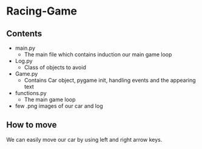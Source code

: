 # Racing-Game

## Contents

- main.py
  - The main file which contains induction our main game loop
- Log.py
  - Class of objects to avoid
- Game.py
  - Contains Car object, pygame init, handling events and the appearing text
- functions.py
  - The main game loop
- few .png images of our car and log

## How to move

We can easily move our car by using left and right arrow keys.
